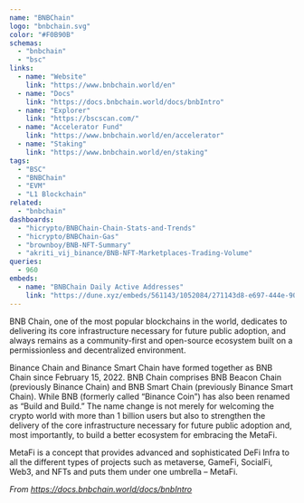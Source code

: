 ```yaml
---
name: "BNBChain"
logo: "bnbchain.svg"
color: "#F0B90B"
schemas:
  - "bnbchain"
  - "bsc"
links:
  - name: "Website"
    link: "https://www.bnbchain.world/en"
  - name: "Docs"
    link: "https://docs.bnbchain.world/docs/bnbIntro"
  - name: "Explorer"
    link: "https://bscscan.com/"
  - name: "Accelerator Fund"
    link: "https://www.bnbchain.world/en/accelerator"
  - name: "Staking"
    link: "https://www.bnbchain.world/en/staking"
tags:
  - "BSC"
  - "BNBChain"
  - "EVM"
  - "L1 Blockchain"
related:
  - "bnbchain"
dashboards:
  - "hicrypto/BNBChain-Chain-Stats-and-Trends"
  - "hicrypto/BNBChain-Gas"
  - "brownboy/BNB-NFT-Summary"
  - "akriti_vij_binance/BNB-NFT-Marketplaces-Trading-Volume"
queries:
  - 960
embeds:
  - name: "BNBChain Daily Active Addresses"
    link: "https://dune.xyz/embeds/561143/1052084/271143d8-e697-444e-90bd-189d58dfb656"
---
```


BNB Chain, one of the most popular blockchains in the world, dedicates to delivering its core infrastructure necessary for future public adoption, and always remains as a community-first and open-source ecosystem built on a permissionless and decentralized environment.

Binance Chain and Binance Smart Chain have formed together as BNB Chain since February 15, 2022. BNB Chain comprises BNB Beacon Chain (previously Binance Chain) and BNB Smart Chain (previously Binance Smart Chain). While BNB (formerly called “Binance Coin”) has also been renamed as “Build and Build.” The name change is not merely for welcoming the crypto world with more than 1 billion users but also to strengthen the delivery of the core infrastructure necessary for future public adoption and, most importantly, to build a better ecosystem for embracing the MetaFi.

MetaFi is a concept that provides advanced and sophisticated DeFi Infra to all the different types of projects such as metaverse, GameFi, SocialFi, Web3, and NFTs and puts them under one umbrella – MetaFi.

*From https://docs.bnbchain.world/docs/bnbIntro*
